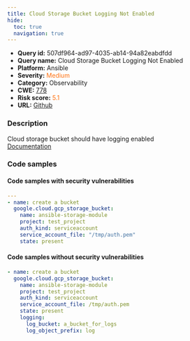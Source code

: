 ```yaml
---
title: Cloud Storage Bucket Logging Not Enabled
hide:
  toc: true
  navigation: true
---
```


<style>
  .highlight .hll {
    background-color: #ff171742;
  }
  .md-content {
    max-width: 1100px;
    margin: 0 auto;
  }
</style>

-   **Query id:** 507df964-ad97-4035-ab14-94a82eabdfdd
-   **Query name:** Cloud Storage Bucket Logging Not Enabled
-   **Platform:** Ansible
-   **Severity:** <span style="color:#ff7213">Medium</span>
-   **Category:** Observability
-   **CWE:** <a href="https://cwe.mitre.org/data/definitions/778.html" onclick="newWindowOpenerSafe(event, 'https://cwe.mitre.org/data/definitions/778.html')">778</a>
-   **Risk score:** <span style="color:#ff7213">5.1</span>
-   **URL:** [Github](https://github.com/Checkmarx/kics/tree/master/assets/queries/ansible/gcp/cloud_storage_bucket_logging_not_enabled)

### Description
Cloud storage bucket should have logging enabled<br>
[Documentation](https://docs.ansible.com/ansible/latest/collections/google/cloud/gcp_storage_bucket_module.html#parameter-logging)

### Code samples
#### Code samples with security vulnerabilities
```yaml title="Positive test num. 1 - yaml file" hl_lines="3"
---
- name: create a bucket
  google.cloud.gcp_storage_bucket:
    name: ansible-storage-module
    project: test_project
    auth_kind: serviceaccount
    service_account_file: "/tmp/auth.pem"
    state: present

```


#### Code samples without security vulnerabilities
```yaml title="Negative test num. 1 - yaml file"
- name: create a bucket
  google.cloud.gcp_storage_bucket:
    name: ansible-storage-module
    project: test_project
    auth_kind: serviceaccount
    service_account_file: /tmp/auth.pem
    state: present
    logging:
      log_bucket: a_bucket_for_logs
      log_object_prefix: log

```

